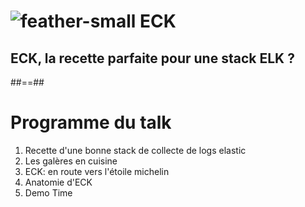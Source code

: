 <!-- .slide: class="transition left sfeir-bg-1" -->

# ![feather-small](./assets/images/eck-logo-color.png) ECK 

## ECK, la recette parfaite pour une stack ELK ?


##==##

# Programme du talk

1. Recette d'une bonne stack de collecte de logs elastic
2. Les galères en cuisine
3. ECK: en route vers l'étoile michelin
4. Anatomie d'ECK
5. Demo Time
 <!-- .element: class="list-fragment" -->